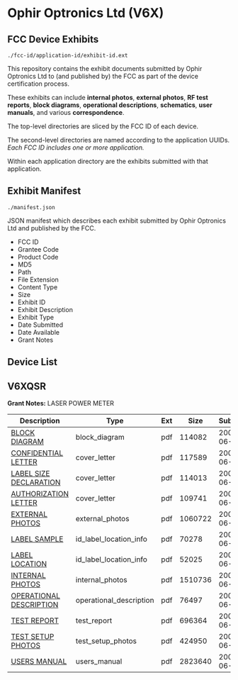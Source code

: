 # Ophir Optronics Ltd (V6X)
## FCC Device Exhibits

```
./fcc-id/application-id/exhibit-id.ext
```

This repository contains the exhibit documents submitted by Ophir Optronics Ltd to (and published by) the FCC as part of the device certification process.

These exhibits can include **internal photos**, **external photos**, **RF test reports**, **block diagrams**, **operational descriptions**, **schematics**, **user manuals**, and various **correspondence**.

The top-level directories are sliced by the FCC ID of each device.

The second-level directories are named according to the application UUIDs. *Each FCC ID includes one or more application.*

Within each application directory are the exhibits submitted with that application. 

## Exhibit Manifest

```
./manifest.json
```

JSON manifest which describes each exhibit submitted by Ophir Optronics Ltd and published by the FCC.

- FCC ID
- Grantee Code
- Product Code
- MD5
- Path
- File Extension
- Content Type
- Size
- Exhibit ID
- Exhibit Description
- Exhibit Type
- Date Submitted
- Date Available
- Grant Notes

## Device List
## V6XQSR
**Grant Notes:** LASER POWER METER

| Description | Type | Ext | Size | Submitted | Available |
| ----------- | ---- | --- | ---- | --------- | --------- |
| [BLOCK DIAGRAM](V6XQSR/ba8da0703546c46b7653512889252fea/950434.pdf) | block_diagram | pdf | 114082 | 2008-06-03 | 2008-06-04 |
| [CONFIDENTIAL LETTER](V6XQSR/ba8da0703546c46b7653512889252fea/950428.pdf) | cover_letter | pdf | 117589 | 2008-06-03 | 2008-06-04 |
| [LABEL SIZE DECLARATION](V6XQSR/ba8da0703546c46b7653512889252fea/950430.pdf) | cover_letter | pdf | 114013 | 2008-06-03 | 2008-06-04 |
| [AUTHORIZATION LETTER](V6XQSR/ba8da0703546c46b7653512889252fea/950433.pdf) | cover_letter | pdf | 109741 | 2008-06-03 | 2008-06-04 |
| [EXTERNAL PHOTOS](V6XQSR/ba8da0703546c46b7653512889252fea/950429.pdf) | external_photos | pdf | 1060722 | 2008-06-03 | 2008-06-04 |
| [LABEL SAMPLE](V6XQSR/ba8da0703546c46b7653512889252fea/950432.pdf) | id_label_location_info | pdf | 70278 | 2008-06-03 | 2008-06-04 |
| [LABEL LOCATION](V6XQSR/ba8da0703546c46b7653512889252fea/950435.pdf) | id_label_location_info | pdf | 52025 | 2008-06-03 | 2008-06-04 |
| [INTERNAL PHOTOS](V6XQSR/ba8da0703546c46b7653512889252fea/950431.pdf) | internal_photos | pdf | 1510736 | 2008-06-03 | 2008-06-04 |
| [OPERATIONAL DESCRIPTION](V6XQSR/ba8da0703546c46b7653512889252fea/950436.pdf) | operational_description | pdf | 76497 | 2008-06-03 | 2008-06-04 |
| [TEST REPORT](V6XQSR/ba8da0703546c46b7653512889252fea/950437.pdf) | test_report | pdf | 696364 | 2008-06-03 | 2008-06-04 |
| [TEST SETUP PHOTOS](V6XQSR/ba8da0703546c46b7653512889252fea/950438.pdf) | test_setup_photos | pdf | 424950 | 2008-06-03 | 2008-06-04 |
| [USERS MANUAL](V6XQSR/ba8da0703546c46b7653512889252fea/950439.pdf) | users_manual | pdf | 2823640 | 2008-06-03 | 2008-06-04 |
